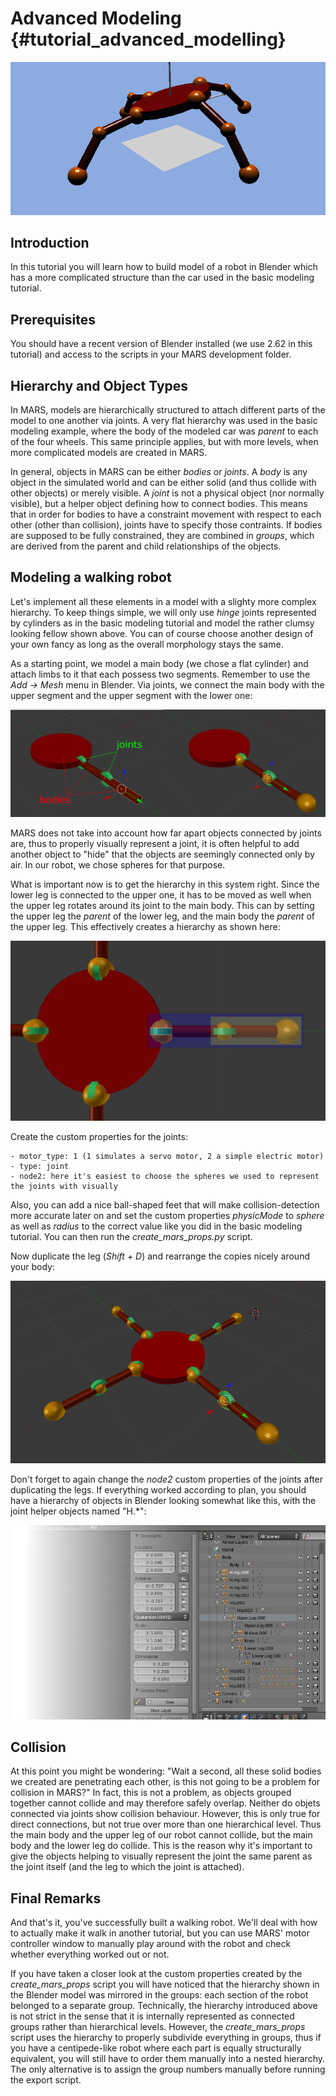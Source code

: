 Advanced Modeling {#tutorial_advanced_modelling}
==============

![](../../../src/images/tutorials/advanced_modeling/robot.png)


## Introduction

In this tutorial you will learn how to build model of a robot in Blender which has a more complicated structure than the car used in the basic modeling tutorial.


## Prerequisites

You should have a recent version of Blender installed (we use 2.62 in this tutorial) and access to the scripts in your MARS development folder. 


## Hierarchy and Object Types

In MARS, models are hierarchically structured to attach different parts of the model to one another via joints. A very flat hierarchy was used in the basic modeling example, where the body of the modeled car was *parent* to each of the four wheels. This same principle applies, but with more levels, when more complicated models are created in MARS.

In general, objects in MARS can be either *bodies* or *joints*. A *body* is any object in the simulated world and can be either solid (and thus collide with other objects) or merely visible. A *joint* is not a physical object (nor normally visible), but a helper object defining how to connect bodies. This means that in order for bodies to have a constraint movement with respect to each other (other than collision), joints have to specify those contraints. If bodies are supposed to be fully constrained, they are combined in *groups*, which are derived from the parent and child relationships of the objects.


## Modeling a walking robot

Let's implement all these elements in a model with a slighty more complex hierarchy. To keep things simple, we will only use *hinge* joints represented by cylinders as in the basic modeling tutorial and model the rather clumsy looking fellow shown above. You can of course choose another design of your own fancy as long as the overall morphology stays the same.

As a starting point, we model a main body (we chose a flat cylinder) and attach limbs to it that each possess two segments. Remember to use the *Add -> Mesh* menu in Blender. Via joints, we connect the main body with the upper segment and the upper segment with the lower one:

![](../../../src/images/tutorials/advanced_modeling/building_arm.png)

MARS does not take into account how far apart objects connected by joints are, thus to properly visually represent a joint, it is often helpful to add another object to "hide" that the objects are seemingly connected only by air. In our robot, we chose spheres for that purpose.

What is important now is to get the hierarchy in this system right. Since the lower leg is connected to the upper one, it has to be moved as well when the upper leg rotates around its joint to the main body. This can by setting the upper leg the *parent* of the lower leg, and the main body the *parent* of the upper leg. This effectively creates a hierarchy as shown here:

![](../../../src/images/tutorials/advanced_modeling/hierarchy.png)

Create the custom properties for the joints:

    - motor_type: 1 (1 simulates a servo motor, 2 a simple electric motor)
    - type: joint
    - node2: here it's easiest to choose the spheres we used to represent the joints with visually
    
Also, you can add a nice ball-shaped feet that will make collision-detection more accurate later on and set the custom properties *physicMode* to *sphere* as well as *radius* to the correct value like you did in the basic modeling tutorial. You can then run the *create_mars_props.py* script.    

Now duplicate the leg (*Shift + D*) and rearrange the copies nicely around your body:

![](../../../src/images/tutorials/advanced_modeling/overview.png)

Don't forget to again change the *node2* custom properties of the joints after duplicating the legs. If everything worked according to plan, you should have a hierarchy of objects in Blender looking somewhat like this, with the joint helper objects named "H.*":

![](../../../src/images/tutorials/advanced_modeling/blender_model_structure.png)


## Collision

At this point you might be wondering: "Wait a second, all these solid bodies we created are penetrating each other, is this not going to be a problem for collision in MARS?" In fact, this is not a problem, as objects grouped together cannot collide and may therefore safely overlap. Neither do objets connected via joints show collision behaviour. However, this is only true for direct connections, but not true over more than one hierarchical level. Thus the main body and the upper leg of our robot cannot collide, but the main body and the lower leg do collide. This is the reason why it's important to give the objects helping to visually represent the joint the same parent as the joint itself (and the leg to which the joint is attached).

## Final Remarks

And that's it, you've successfully built a walking robot. We'll deal with how to actually make it walk in another tutorial, but you can use MARS' motor controller window to manually play around with the robot and check whether everything worked out or not.

If you have taken a closer look at the custom properties created by the *create_mars_props* script you will have noticed that the hierarchy shown in the Blender model was mirrored in the groups: each section of the robot belonged to a separate group. Technically, the hierarchy introduced above is not strict in the sense that it is internally represented as connected groups rather than hierarchical levels. However, the *create_mars_props* script uses the hierarchy to properly subdivide everything in groups, thus if you have a centipede-like robot where each part is equally structurally equivalent, you will still have to order them manually into a nested hierarchy. The only alternative is to assign the group numbers manually before running the export script.




